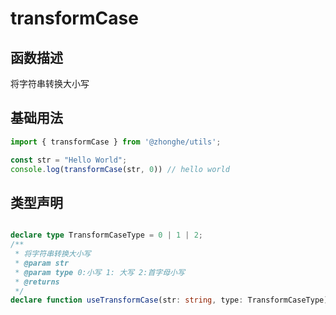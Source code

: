 # transformCase

## 函数描述

将字符串转换大小写

## 基础用法

```ts
import { transformCase } from '@zhonghe/utils';

const str = "Hello World";
console.log(transformCase(str, 0)) // hello world

```

## 类型声明

```ts

declare type TransformCaseType = 0 | 1 | 2;
/**
 * 将字符串转换大小写
 * @param str
 * @param type 0:小写 1: 大写 2:首字母小写
 * @returns
 */
declare function useTransformCase(str: string, type: TransformCaseType): string;
```
